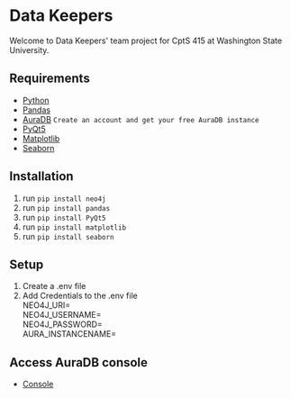 # Data Keepers
Welcome to Data Keepers' team project for CptS 415 at Washington State University.

## Requirements
- [Python](https://www.python.org/downloads/ "Python")
- [Pandas](https://pypi.org/project/pandas/ "Pandas")
- [AuraDB](https://login.neo4j.com/u/login?state=hKFo2SBLalV3UHlOV25lNGdtaWlxOFF5a3ZXSExWZTk3QmtsTaFur3VuaXZlcnNhbC1sb2dpbqN0aWTZIE56NEw2NFJaVjNDMVNMLXBRTkpBaXpoQ1pUU2VkMU5Ro2NpZNkgRHhobWlGOFRDZXpuSTdYb2kwOFV5WVNjTEdabms0a2U "AuraDB") `Create an account and get your free AuraDB instance`
- [PyQt5](https://pypi.org/project/PyQt5/ "PyQt5")
- [Matplotlib](https://matplotlib.org/stable/users/getting_started/ "Matplotlib")
- [Seaborn](https://seaborn.pydata.org/installing.html "Seaborn")

## Installation
1. run `pip install neo4j`
2. run `pip install pandas`
3. run `pip install PyQt5`
4. run `pip install matplotlib`
5. run `pip install seaborn`

## Setup
1. Create a .env file
2. Add Credentials to the .env file  
NEO4J_URI=  
NEO4J_USERNAME=  
NEO4J_PASSWORD=  
AURA_INSTANCENAME=  

## Access AuraDB console
- [Console](https://console.neo4j.io/ "Console")